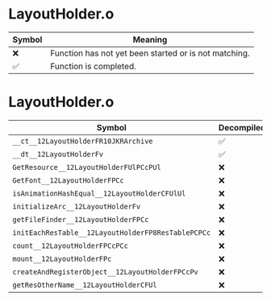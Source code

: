 # LayoutHolder.o
| Symbol | Meaning 
| ------------- | ------------- 
| :x: | Function has not yet been started or is not matching. 
| :white_check_mark: | Function is completed. 


# LayoutHolder.o
| Symbol | Decompiled? |
| ------------- | ------------- |
| `__ct__12LayoutHolderFR10JKRArchive` | :white_check_mark: |
| `__dt__12LayoutHolderFv` | :white_check_mark: |
| `GetResource__12LayoutHolderFUlPCcPUl` | :x: |
| `GetFont__12LayoutHolderFPCc` | :x: |
| `isAnimationHashEqual__12LayoutHolderCFUlUl` | :x: |
| `initializeArc__12LayoutHolderFv` | :x: |
| `getFileFinder__12LayoutHolderFPCc` | :x: |
| `initEachResTable__12LayoutHolderFP8ResTablePCPCc` | :x: |
| `count__12LayoutHolderFPCcPCc` | :x: |
| `mount__12LayoutHolderFPc` | :x: |
| `createAndRegisterObject__12LayoutHolderFPCcPv` | :x: |
| `getResOtherName__12LayoutHolderCFUl` | :x: |
